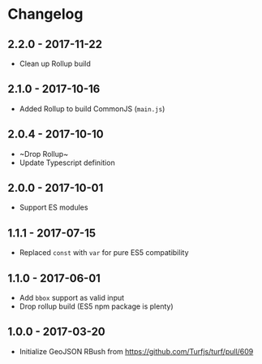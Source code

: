 
# Changelog

## 2.2.0 - 2017-11-22

- Clean up Rollup build

## 2.1.0 - 2017-10-16

- Added Rollup to build CommonJS (`main.js`)

## 2.0.4 - 2017-10-10

- ~Drop Rollup~
- Update Typescript definition

## 2.0.0 - 2017-10-01

- Support ES modules

## 1.1.1 - 2017-07-15

- Replaced `const` with `var` for pure ES5 compatibility

## 1.1.0 - 2017-06-01

- Add `bbox` support as valid input
- Drop rollup build (ES5 npm package is plenty)

## 1.0.0 - 2017-03-20

- Initialize GeoJSON RBush from https://github.com/Turfjs/turf/pull/609